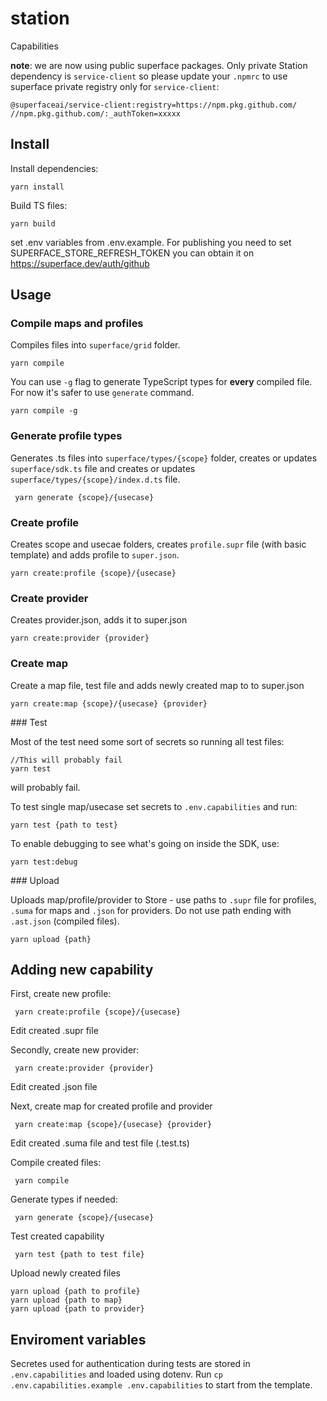# station
Capabilities

**note**: we are now using public superface packages. Only private Station dependency is `service-client` so please update your `.npmrc` to use superface private registry only for `service-client`:

```
@superfaceai/service-client:registry=https://npm.pkg.github.com/
//npm.pkg.github.com/:_authToken=xxxxx
```

## Install

Install dependencies: 
```
yarn install
```

Build TS files:
```
yarn build
```
set .env variables from .env.example. For publishing you need to set SUPERFACE_STORE_REFRESH_TOKEN you can obtain it on https://superface.dev/auth/github

## Usage

### Compile maps and profiles

Compiles files into `superface/grid` folder.

```
yarn compile
```

You can use `-g` flag to generate TypeScript types for **every** compiled file. For now it's safer to use `generate` command.

```
yarn compile -g
```

### Generate profile types

Generates .ts files into `superface/types/{scope}` folder, creates or updates `superface/sdk.ts` file and creates or updates `superface/types/{scope}/index.d.ts` file.

```
 yarn generate {scope}/{usecase}
```

### Create profile

Creates scope and usecae folders, creates `profile.supr` file (with basic template) and adds profile to `super.json`.

```
yarn create:profile {scope}/{usecase} 
```

### Create provider

Creates provider.json, adds it to super.json

```
yarn create:provider {provider}
```

### Create map

Create a map file, test file and adds newly created map to to super.json

```
yarn create:map {scope}/{usecase} {provider}
```

### Test

Most of the test need some sort of secrets so running all test files:
```
//This will probably fail
yarn test
```
will probably fail.

To test single map/usecase set secrets to `.env.capabilities` and run: 

```
yarn test {path to test}
```

To enable debugging to see what's going on inside the SDK, use:

```
yarn test:debug
```

### Upload

Uploads map/profile/provider to Store - use paths to `.supr` file for profiles, `.suma` for maps and `.json` for providers. Do not use path ending with `.ast.json` (compiled files).

```
yarn upload {path}
```


## Adding new capability

First, create new profile:

```
 yarn create:profile {scope}/{usecase}
```
Edit created .supr file

Secondly, create new provider:

```
 yarn create:provider {provider}
```

Edit created .json file

Next, create map for created profile and provider

```
 yarn create:map {scope}/{usecase} {provider}
```

Edit created .suma file and test file (.test.ts)

Compile created files:

```
 yarn compile
```

Generate types if needed:

```
 yarn generate {scope}/{usecase}
```

Test created capability

```
 yarn test {path to test file}
```

Upload newly created files
```
yarn upload {path to profile}
yarn upload {path to map}
yarn upload {path to provider}
```

## Enviroment variables

Secretes used for authentication during tests are stored in `.env.capabilities` and loaded using dotenv. Run `cp .env.capabilities.example .env.capabilities` to start from the template.
